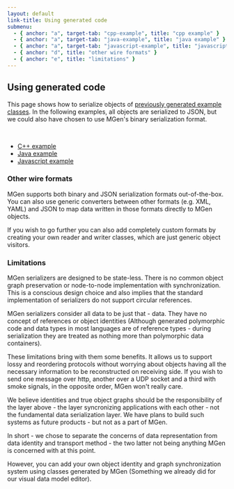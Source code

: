 ```yaml
---
layout: default
link-title: Using generated code
submenu:
  - { anchor: "a", target-tab: "cpp-example", title: "cpp example" }
  - { anchor: "a", target-tab: "java-example", title: "java example" }
  - { anchor: "a", target-tab: "javascript-example", title: "javascript example" }
  - { anchor: "d", title: "other wire formats" }
  - { anchor: "e", title: "limitations" }
---
```


## Using generated code

This page shows how to serialize objects of [previously generated example classes](index_c_Generating_code.html). In the following examples, all objects are serialized to JSON, but we could also have chosen to use MGen's binary serialization format.

<div class="tabs"><a name="a">&nbsp;</a> 
  <ul>
      <li>
          <a tab-id="cpp-example" href="{{ site.baseurl }}/using_gen_code_tabs/cpp_example_1.html">C++ example</a>
      </li>
      <li>
          <a tab-id="java-example" href="{{ site.baseurl }}/using_gen_code_tabs/java_example_1.html">Java example</a>
      </li>
      <li>
          <a tab-id="javascript-example" href="{{ site.baseurl }}/using_gen_code_tabs/javascript_example_1.html">Javascript example</a>
      </li>
  </ul>
</div>

### Other wire formats <a name="d">&nbsp;</a>

MGen supports both binary and JSON serialization formats out-of-the-box. You can also use generic converters between other formats (e.g. XML, YAML) and JSON to map data written in those formats directly to MGen objects.

If you wish to go further you can also add completely custom formats by creating your own reader and writer classes, which are just generic object visitors.


### Limitations <a name="e">&nbsp;</a>

MGen serializers are designed to be state-less. There is no common object graph preservation or node-to-node implementation with synchronization. This is a conscious design choice and also implies that the standard implementation of serializers do not support circular references. 

MGen serializers consider all data to be just that - data. They have no concept of references or object identities (Although generated polymorphic code and data types in most languages are of reference types - during serialization they are treated as nothing more than polymorphic data containers).

These limitations bring with them some benefits. It allows us to support lossy and reordering protocols without worrying about objects having all the necessary information to be reconstructed on receiving side. If you wish to send one message over http, another over a UDP socket and a third with smoke signals, in the opposite order, MGen won't really care.

We believe identities and true object graphs should be the responsibility of the layer above - the layer syncronizing applications with each other - not the fundamental data serialization layer. We have plans to build such systems as future products - but not as a part of MGen.

In short - we chose to separate the concerns of data representation from data identity and transport method - the two latter not being anything MGen is concerned with at this point.

However, you can add your own object identity and graph synchronization system using classes generated by MGen (Something we already did for our visual data model editor).



